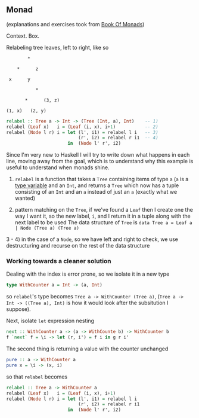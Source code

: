 ## Monad

(explanations and exercises took from [Book Of Monads](https://www.amazon.com/Book-Monads-practice-applied-problems-ebook/dp/B07JNZHYLT))

Context. Box.

Relabeling tree leaves, left to right, like so

```
        *
        
    *      z
    
 x      y

```

```
           *
        
       *      (3, z)

(1, x)   (2, y)

```

```Haskell
relabel :: Tree a -> Int -> (Tree (Int, a), Int)    -- 1)
relabel (Leaf x)   i = (Leaf (i, x), i+1)           -- 2)
relabel (Node l r) i = let (l', i1) = relabel l i   -- 3)
                           (r', i2) = relabel r i1  -- 4)
                       in  (Node l' r', i2)
```

Since I'm very new to Haskell I will try to write down what happens in each line, moving away from
the goal, which is to understand why this example is useful to understand when monads shine.

1) `relabel` is a function that takes a `Tree` containing items of type `a` (`a` is a
[type variable](http://www.learnyouahaskell.com/types-and-typeclasses#type-variables) and an `Int`,
and returns a `Tree` which now has a tuple consisting of an `Int` and an `a` instead of just an `a`
(exactly what we wanted)

2) pattern matching on the `Tree`, if we've found a `Leaf` then I create one the way I want it, so
the new label, `i`, and I return it in a tuple along with the next label to be used
The data structure of `Tree` is `data Tree a = Leaf a | Node (Tree a) (Tree a)`

3 - 4) in the case of a `Node`, so we have left and right to check, we use destructuring and recurse
on the rest of the data structure

### Working towards a cleaner solution

Dealing with the index is error prone, so we isolate it in a new type

```Haskell
type WithCounter a = Int -> (a, Int)
```

so `relabel`'s type becomes `Tree a -> WithCounter (Tree a)`, (`Tree a -> Int -> ((Tree a), Int)` is how it
would look after the subsitution I suppose).

Next, isolate `let` expression nesting

```Haskell
next :: WithCounter a -> (a -> WithCounte b) -> WithCounter b
f `next` f = \i -> let (r, i') = f i in g r i'
```

The second thing is returning a value with the counter unchanged

```Haskell
pure :: a -> WithCounter a
pure x = \i -> (x, i)
```

so that `relabel` becomes

```Haskell
relabel :: Tree a -> WithCounter a
relabel (Leaf x)   i = (Leaf (i, x), i+1)
relabel (Node l r) i = let (l', i1) = relabel l i
                           (r', i2) = relabel r i1
                       in  (Node l' r', i2)
```